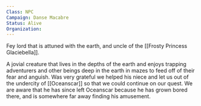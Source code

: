 ```yaml
---
Class: NPC
Campaign: Danse Macabre
Status: Alive
Organization:
---
```

Fey lord that is attuned with the earth, and uncle of the [[Frosty Princess Glaciebella]]. 

A jovial creature that lives in the depths of the earth and enjoys trapping adventurers and other beings deep in the earth in mazes to feed off of their fear and anguish. Was very grateful we helped his niece and let us out of the undercity of [[Oceanscar]] so that we could continue on our quest. We are aware that he has since left Oceanscar because he has grown bored there, and is somewhere far away finding his amusement.